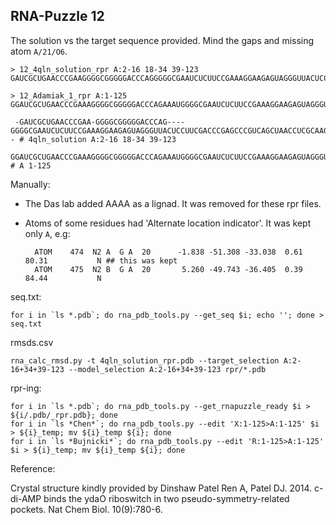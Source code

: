 RNA-Puzzle 12
-----------------------------------------------------------------------------

The solution vs the target sequence provided. Mind the gaps and missing atom `A/21/O6`.

```
> 12_4qln_solution_rpr A:2-16 18-34 39-123
GAUCGCUGAACCCGAAGGGGCGGGGGACCCAGGGGGCGAAUCUCUUCCGAAAGGAAGAGUAGGGUUACUCCUUCGACCCGAGCCCGUCAGCUAACCUCGCAAGCGUCCGAAGGAGAA

> 12_Adamiak_1_rpr A:1-125
GGAUCGCUGAACCCGAAAGGGGCGGGGGACCCAGAAAUGGGGCGAAUCUCUUCCGAAAGGAAGAGUAGGGUUACUCCUUCGACCCGAGCCCGUCAGCUAACCUCGCAAGCGUCCGAAGGAGAAUC

```

```
 -GAUCGCUGAACCCGAA-GGGGCGGGGGACCCAG----GGGGCGAAUCUCUUCCGAAAGGAAGAGUAGGGUUACUCCUUCGACCCGAGCCCGUCAGCUAACCUCGCAAGCGUCCGAAGGAGAA-- # 4qln_solution A:2-16 18-34 39-123
 GGAUCGCUGAACCCGAAAGGGGCGGGGGACCCAGAAAUGGGGCGAAUCUCUUCCGAAAGGAAGAGUAGGGUUACUCCUUCGACCCGAGCCCGUCAGCUAACCUCGCAAGCGUCCGAAGGAGAAUC # A 1-125
```

Manually:

- The Das lab added AAAA as a lignad. It was removed for these rpr files.
- Atoms of some residues had 'Alternate location indicator'. It was kept only `A`, e.g:

		ATOM    474  N2 A  G A  20      -1.838 -51.308 -33.038  0.61 80.31           N ## this was kept
		ATOM    475  N2 B  G A  20       5.260 -49.743 -36.405  0.39 84.44           N

seq.txt:

	for i in `ls *.pdb`; do rna_pdb_tools.py --get_seq $i; echo ''; done > seq.txt

rmsds.csv

	rna_calc_rmsd.py -t 4qln_solution_rpr.pdb --target_selection A:2-16+34+39-123 --model_selection A:2-16+34+39-123 rpr/*.pdb
	
rpr-ing:

	for i in `ls *.pdb`; do rna_pdb_tools.py --get_rnapuzzle_ready $i > ${i/.pdb/_rpr.pdb}; done
	for i in `ls *Chen*`; do rna_pdb_tools.py --edit 'X:1-125>A:1-125' $i > ${i}_temp; mv ${i}_temp ${i}; done
	for i in `ls *Bujnicki*`; do rna_pdb_tools.py --edit 'R:1-125>A:1-125' $i > ${i}_temp; mv ${i}_temp ${i}; done

Reference:

Crystal structure kindly provided by Dinshaw Patel
Ren A, Patel DJ. 2014. c-di-AMP binds the ydaO riboswitch in two pseudo-symmetry-related pockets. Nat Chem Biol. 10(9):780-6.
